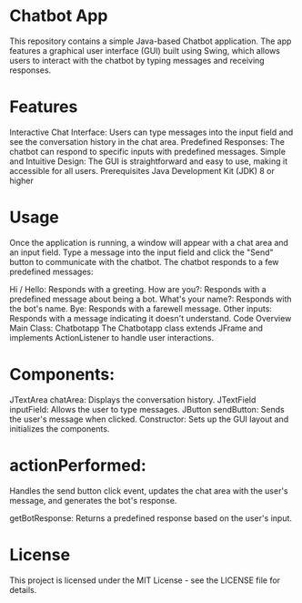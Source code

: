 # Chatbot App
This repository contains a simple Java-based Chatbot application. The app features a graphical user interface (GUI) built using Swing, which allows users to interact with the chatbot by typing messages and receiving responses.

# Features
Interactive Chat Interface: Users can type messages into the input field and see the conversation history in the chat area.
Predefined Responses: The chatbot can respond to specific inputs with predefined messages.
Simple and Intuitive Design: The GUI is straightforward and easy to use, making it accessible for all users.
Prerequisites
Java Development Kit (JDK) 8 or higher

# Usage
Once the application is running, a window will appear with a chat area and an input field. Type a message into the input field and click the "Send" button to communicate with the chatbot. The chatbot responds to a few predefined messages:

Hi / Hello: Responds with a greeting.
How are you?: Responds with a predefined message about being a bot.
What's your name?: Responds with the bot's name.
Bye: Responds with a farewell message.
Other inputs: Responds with a message indicating it doesn't understand.
Code Overview
Main Class: Chatbotapp
The Chatbotapp class extends JFrame and implements ActionListener to handle user interactions.

# Components:

JTextArea chatArea: Displays the conversation history.
JTextField inputField: Allows the user to type messages.
JButton sendButton: Sends the user's message when clicked.
Constructor: Sets up the GUI layout and initializes the components.

# actionPerformed: 
Handles the send button click event, updates the chat area with the user's message, and generates the bot's response.

getBotResponse: Returns a predefined response based on the user's input.


# License
This project is licensed under the MIT License - see the LICENSE file for details.
